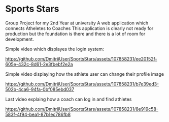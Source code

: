 # Sports Stars
Group Project for my 2nd Year at university
A web application which connects Atheletes to Coaches
This application is clearly not ready for production but the foundation is there and there is a lot of room for development.


Simple video which displayes the login system:

https://github.com/DmitriiUser/SportsStars/assets/107858231/ee20152f-605e-432c-8d61-2e3fbebf2e2a

Simple video displaying how the athlete user can change their profile image


https://github.com/DmitriiUser/SportsStars/assets/107858231/b7e39ed3-502b-4ca6-94fa-0bf085ebd037


Last video explaing how a coach can log in and find athletes



https://github.com/DmitriiUser/SportsStars/assets/107858231/8e919c58-583f-4f94-bea1-87b1ec786fb8

